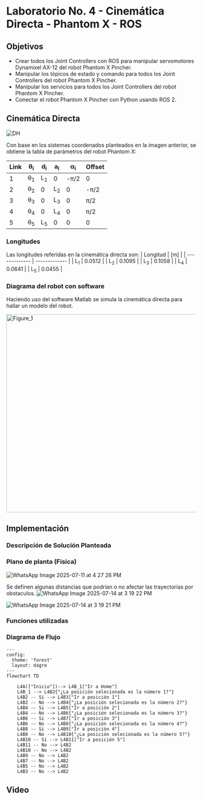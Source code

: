 # Laboratorio No. 4 - Cinemática Directa - Phantom X - ROS
## Objetivos
- Crear todos los Joint Controllers con ROS para manipular servomotores Dynamixel AX-12 del robot Phantom X Pincher.
- Manipular los tópicos de estado y comando para todos los Joint Controllers del robot Phantom X Pincher.
- Manipular los servicios para todos los Joint Controllers del robot Phantom X Pincher.
- Conectar el robot Phantom X Pincher con Python usando ROS 2.
## Cinemática Directa
![DH](https://github.com/user-attachments/assets/3f850587-a265-42ad-8ed5-8da054932eba)

Con base en los sistemas coordenados planteados en la imagen anterior, se obtiene la tabla de parámetros del robot Phantom X:

| Link  | θ<sub>i</sub> | d<sub>i</sub> | a<sub>i</sub> |  α<sub>i</sub>  |  Offset  |
| ------------- | ------------- | ------------- | ------------- | ------------- | ------------- |
| 1  | θ<sub>1</sub>  | L<sub>1</sub> | 0 | -π/2 | 0 |
|  2|  θ<sub>2</sub> | 0 | L<sub>2</sub> | 0 | -π/2 |
|  3|  θ<sub>3</sub> | 0 | L<sub>3</sub> | 0 | π/2 |
|  4|  θ<sub>4</sub> | 0 | L<sub>4</sub> | 0 | π/2 |
|  5|  θ<sub>5</sub> | L<sub>5</sub> | 0 | 0 | 0 |

### Longitudes

Las longitudes referidas en la cinemática directa son:
| Longitud  | [m] |
| ------------- | ------------- |
| L<sub>1</sub>  | 0.0512  |
| L<sub>2</sub>  |  0.1095 |
| L<sub>3</sub>  |  0.1058 |
| L<sub>4</sub>  |  0.0641 |
| L<sub>5</sub>  |  0.0455 |

### Diagrama del robot con software
Haciendo uso del software Matlab se simula la cinemática directa para hallar un modelo del robot.

<img width="593" height="523" alt="Figure_1" src="https://github.com/user-attachments/assets/f7ed0c0c-0be7-4d69-9442-59412d05c06f" />


## Implementación
### Descripción de Solución Planteada






### Plano de planta (Fisica)

![WhatsApp Image 2025-07-11 at 4 27 26 PM](https://github.com/user-attachments/assets/233fdfba-aec5-47fc-89e7-ff304fa8309f)

Se definen algunas distancias que podrían o no afectar las trayectorias por obstaculos.
![WhatsApp Image 2025-07-14 at 3 19 22 PM](https://github.com/user-attachments/assets/f9fde4af-e041-43ee-918f-8640ad8ba0e5)

![WhatsApp Image 2025-07-14 at 3 19 21 PM](https://github.com/user-attachments/assets/c9b3d927-4888-4df5-9152-9d19f707165e)

### Funciones utilizadas

### Diagrama de Flujo
```mermaid
---
config:
  theme: 'forest'
  layout: dagre
---
flowchart TD

    L4A(["Inicio"])--> L4B_1["Ir a Home"]
    L4B_1 --> L4B2{"¿La posición selecionada es la número 1?"}
    L4B2 -- Si --> L4B3["Ir a posición 1"]
    L4B2 -- No --> L4B4{"¿La posición selecionada es la número 2?"}
    L4B4 -- Si --> L4B5["Ir a posición 2"]
    L4B4 -- No --> L4B6{"¿La posición selecionada es la número 3?"}
    L4B6 -- Si --> L4B7["Ir a posición 3"]
    L4B6 -- No --> L4B8{"¿La posición selecionada es la número 4?"}
    L4B8 -- Si --> L4B9["Ir a posición 4"]
    L4B8 -- No --> L4B10{"¿La posición selecionada es la número 5?"}
    L4B10 -- Si --> L4B11["Ir a posición 5"]
    L4B11 -- No --> L4B2
    L4B10 -- No --> L4B2
    L4B9 -- No --> L4B2
    L4B7 -- No --> L4B2
    L4B5 -- No --> L4B2 
    L4B3 -- No --> L4B2
```





## Video 
